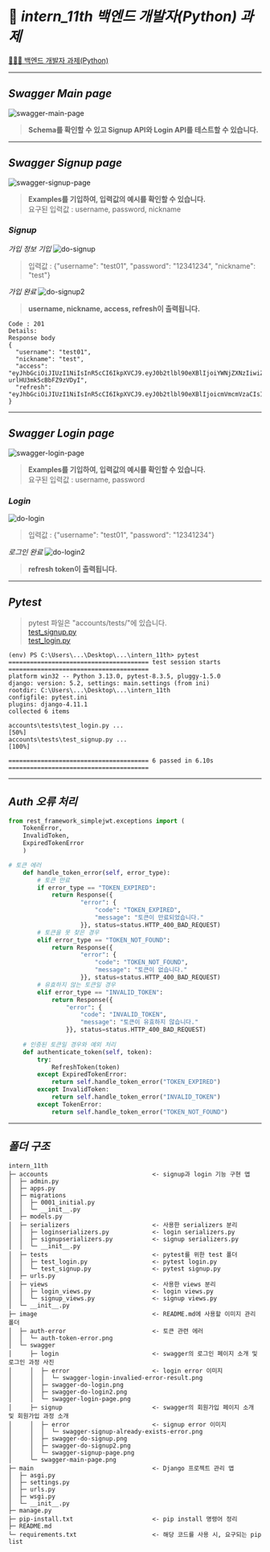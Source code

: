 # 🔌 *intern_11th 백엔드 개발자(Python) 과제*
[🙋🏻‍♀️ 백엔드 개발자 과제(Python)](https://teamsparta.notion.site/Python-1ad2dc3ef51481c89e92d6bf1020d3e6)

---

## *Swagger Main page*
![swagger-main-page](image/swagger/swagger-main-page.png)
> **Schema를 확인할 수 있고 Signup API와 Login API를 테스트할 수 있습니다.**

---

## *Swagger Signup page*
![swagger-signup-page](image/swagger/signup/swagger-signup-page.png)
> **Examples를 기입하여, 입력값의 예시를 확인할 수 있습니다.**<br>
> 요구된 입력값 : username, password, nickname

### *Signup*
*가입 정보 기입*
![do-signup](image/swagger/signup/swagger-do-signup.png)
> 입력값 : {"username": "test01", "password": "12341234", "nickname": "test"}

*가입 완료*
![do-signup2](image/swagger/signup/swagger-do-signup2.png)
> **username, nickname, access, refresh이 출력됩니다.**
```
Code : 201	
Details:
Response body
{
  "username": "test01",
  "nickname": "test",
  "access": "eyJhbGciOiJIUzI1NiIsInR5cCI6IkpXVCJ9.eyJ0b2tlbl90eXBlIjoiYWNjZXNzIiwiZXhwIjoxNzQ1MDUzNTQyLCJpYXQiOjE3NDUwNTMyNDIsImp0aSI6ImQwNDcyODc4MTIwODRjMmRiOWE4YmEwZDI2MDVlNDhmIiwidXNlcl9pZCI6MX0.yuNTHYhVmH9eckO3SLObNQ-urlHU3mk5cBbFZ9zVDyI",
  "refresh": "eyJhbGciOiJIUzI1NiIsInR5cCI6IkpXVCJ9.eyJ0b2tlbl90eXBlIjoicmVmcmVzaCIsImV4cCI6MTc0NTEzOTY0MiwiaWF0IjoxNzQ1MDUzMjQyLCJqdGkiOiIxOGY2NTJiMWExZjY0MzZhOGJiNzNhMDk5YzY3NjM1OCIsInVzZXJfaWQiOjF9.VtGEOsrjr0FlPuXUGCicNFyo7yV58jEiQbnVvTUnQgY"
}
```

---

## *Swagger Login page*
![swagger-login-page](image/swagger/login/swagger-login-page.png)
> **Examples를 기입하여, 입력값의 예시를 확인할 수 있습니다.** <br>
> 요구된 입력값 : username, password

### *Login*
![do-login](image/swagger/login/swagger-do-login.png)
> 입력값 : {"username": "test01", "password": "12341234"}

*로그인 완료*
![do-login2](image/swagger/login/swagger-do-login2.png)
> **refresh token이 출력됩니다.**

---

## *Pytest*
> pytest 파일은 "accounts/tests/"에 있습니다. <br>
> [test_signup.py](https://github.com/minkyungbae/intern_11th/blob/main/accounts/tests/test_signup.py) <br>
> [test_login.py](https://github.com/minkyungbae/intern_11th/blob/main/accounts/tests/test_login.py)


```
(env) PS C:\Users\...\Desktop\...\intern_11th> pytest
======================================= test session starts =======================================
platform win32 -- Python 3.13.0, pytest-8.3.5, pluggy-1.5.0
django: version: 5.2, settings: main.settings (from ini)   
rootdir: C:\Users\...\Desktop\...\intern_11th
configfile: pytest.ini
plugins: django-4.11.1
collected 6 items

accounts\tests\test_login.py ...                                                           [50%]
accounts\tests\test_signup.py ...                                                         [100%]

======================================= 6 passed in 6.10s =======================================

```
---
## *Auth 오류 처리*

```python
from rest_framework_simplejwt.exceptions import (
    TokenError,
    InvalidToken,
    ExpiredTokenError
    )

# 토큰 에러
    def handle_token_error(self, error_type):
        # 토큰 만료
        if error_type == "TOKEN_EXPIRED":
            return Response({
                    "error": {
                        "code": "TOKEN_EXPIRED",
                        "message": "토큰이 만료되었습니다."
                    }}, status=status.HTTP_400_BAD_REQUEST)
        # 토큰을 못 찾은 경우
        elif error_type == "TOKEN_NOT_FOUND":
            return Response({
                    "error": {
                        "code": "TOKEN_NOT_FOUND",
                        "message": "토큰이 없습니다."
                    }}, status=status.HTTP_400_BAD_REQUEST)
        # 유효하지 않는 토큰일 경우
        elif error_type == "INVALID_TOKEN":
            return Response({
                "error": {
                    "code": "INVALID_TOKEN",
                    "message": "토큰이 유효하지 않습니다."
                }}, status=status.HTTP_400_BAD_REQUEST)
        
    # 인증된 토큰일 경우와 예외 처리
    def authenticate_token(self, token):
        try:
            RefreshToken(token)
        except ExpiredTokenError:
            return self.handle_token_error("TOKEN_EXPIRED")
        except InvalidToken:
            return self.handle_token_error("INVALID_TOKEN")
        except TokenError:
            return self.handle_token_error("TOKEN_NOT_FOUND")
```

---
## *폴더 구조*

```
intern_11th
├─ accounts                             <- signup과 login 기능 구현 앱
│  ├─ admin.py
│  ├─ apps.py
│  ├─ migrations
│  │  ├─ 0001_initial.py
│  │  └─ __init__.py
│  ├─ models.py
│  ├─ serializers                       <- 사용한 serializers 분리
│  │  ├─ loginserializers.py            <- login serializers.py
│  │  ├─ signupserializers.py           <- signup serializers.py
│  │  └─ __init__.py
│  ├─ tests                             <- pytest를 위한 test 폴더
│  │  ├─ test_login.py                  <- pytest login.py
│  │  └─ test_signup.py                 <- pytest signup.py
│  ├─ urls.py
│  ├─ views                             <- 사용한 views 분리
│  │  ├─ login_views.py                 <- login views.py
│  │  └─ signup_views.py                <- signup views.py
│  └─ __init__.py
├─ image                                <- README.md에 사용할 이미지 관리 폴더
│  ├─ auth-error                        <- 토큰 관련 에러
│  │  └─ auth-token-error.png
│  └─ swagger
│     ├─ login                          <- swagger의 로그인 페이지 소개 및 로그인 과정 사진
│     │  ├─ error                       <- login error 이미지
│     │  │  └─ swagger-login-invalied-error-result.png
│     │  ├─ swagger-do-login.png
│     │  ├─ swagger-do-login2.png
│     │  └─ swagger-login-page.png
│     ├─ signup                         <- swagger의 회원가입 페이지 소개 및 회원가입 과정 소개
│     │  ├─ error                       <- signup error 이미지
│     │  │  └─ swagger-signup-already-exists-error.png
│     │  ├─ swagger-do-signup.png
│     │  ├─ swagger-do-signup2.png
│     │  └─ swagger-signup-page.png
│     └─ swagger-main-page.png
├─ main                                 <- Django 프로젝트 관리 앱
│  ├─ asgi.py
│  ├─ settings.py
│  ├─ urls.py
│  ├─ wsgi.py
│  └─ __init__.py
├─ manage.py
├─ pip-install.txt                      <- pip install 명령어 정리
├─ README.md
└─ requirements.txt                     <- 해당 코드를 사용 시, 요구되는 pip list

```